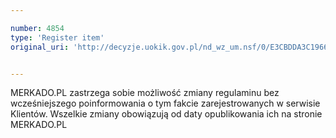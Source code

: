```yaml
---

number: 4854
type: 'Register item'
original_uri: 'http://decyzje.uokik.gov.pl/nd_wz_um.nsf/0/E3CBDDA3C196638BC1257B8900397CBD?OpenDocument'


---
```


MERKADO.PL zastrzega sobie możliwość zmiany regulaminu bez wcześniejszego poinformowania o tym fakcie zarejestrowanych w serwisie Klientów. Wszelkie zmiany obowiązują od daty opublikowania ich na stronie MERKADO.PL
